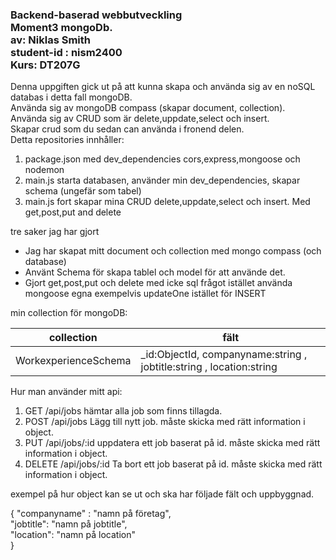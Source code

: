 ### Backend-baserad webbutveckling <br> Moment3 mongoDb.<br> av: Niklas Smith <br>  student-id : nism2400 <br> Kurs: DT207G

Denna uppgiften gick ut på att kunna skapa och använda sig av en noSQL databas i detta fall mongoDB.  
Använda sig av mongoDB compass (skapar document, collection).  
Använda sig av CRUD som är delete,uppdate,select och insert.   
Skapar crud som du sedan can använda i fronend delen.    
Detta repositories innhåller:  
1. package.json med dev_dependencies cors,express,mongoose och nodemon
2. main.js starta databasen, använder min dev_dependencies, skapar schema (ungefär som tabel)
3. main.js fort skapar mina CRUD delete,uppdate,select och insert. Med get,post,put and delete

tre saker jag har gjort
* Jag har skapat mitt document och collection med mongo compass (och database)
* Använt Schema för skapa tablel och model för att använde det.
* Gjort get,post,put och delete med icke sql frågot istället använda mongoose egna exempelvis updateOne istället för INSERT


min collection för mongoDB:

| collection               |      fält                                                                |
|--------------------------|--------------------------------------------------------------------------|
| WorkexperienceSchema     | _id:ObjectId, companyname:string , jobtitle:string , location:string     |


Hur man använder mitt api:

1. GET /api/jobs  hämtar alla job som finns tillagda.
2. POST /api/jobs  Lägg till nytt job. måste skicka med rätt information i object.
3. PUT /api/jobs/:id  uppdatera ett job baserat på id. måste skicka med rätt information i object.
4. DELETE /api/jobs/:id Ta bort ett job baserat på id. måste skicka med rätt information i object.

exempel på hur object kan se ut och ska har följade fält och uppbyggnad.   

   {
  "companyname" : "namn på företag",   
"jobtitle": "namn på jobtitle",   
    "location": "namn på location"  
}
